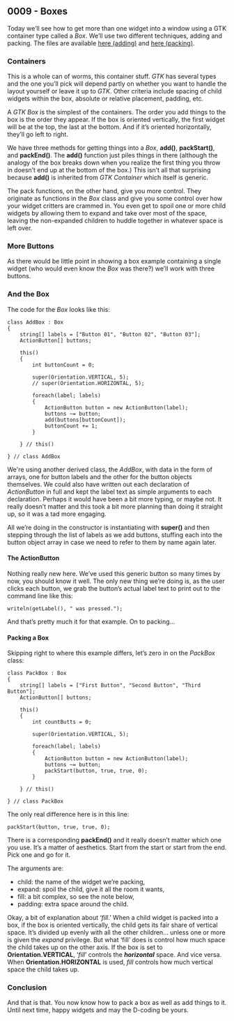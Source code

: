 ## 0009 - Boxes

Today we’ll see how to get more than one widget into a window using a GTK container type called a *Box*. We’ll use two different techniques, adding and packing. The files are available [here (adding)](https://github.com/rontarrant/gtkDcoding/blob/master/003_box/box_003_01_add.d) and [here (packing)](https://github.com/rontarrant/gtkDcoding/blob/master/003_box/box_003_02_pack.d).

### Containers

This is a whole can of worms, this container stuff. *GTK* has several types and the one you’ll pick will depend partly on whether you want to handle the layout yourself or leave it up to *GTK*. Other criteria include spacing of child widgets within the box, absolute or relative placement, padding, etc.

A *GTK Box* is the simplest of the containers. The order you add things to the box is the order they appear. If the box is oriented vertically, the first widget will be at the top, the last at the bottom. And if it’s oriented horizontally, they’ll go left to right.

We have three methods for getting things into a *Box*, **add()**, **packStart()**, and **packEnd()**. The **add()** function just piles things in there (although the analogy of the box breaks down when you realize the first thing you throw in doesn’t end up at the bottom of the box.) This isn’t all that surprising because **add()** is inherited from *GTK Container* which itself is generic.

The pack functions, on the other hand, give you more control. They originate as functions in the *Box* class and give you some control over how your widget critters are crammed in. You even get to spoil one or more child widgets by allowing them to expand and take over most of the space, leaving the non-expanded children to huddle together in whatever space is left over.

### More Buttons
 
As there would be little point in showing a box example containing a single widget (who would even know the *Box* was there?) we’ll work with three buttons.

### And the Box

The code for the *Box* looks like this:

	class AddBox : Box
	{
		string[] labels = ["Button 01", "Button 02", "Button 03"];
		ActionButton[] buttons;
		
		this()
		{
			int buttonCount = 0;
			
			super(Orientation.VERTICAL, 5);
			// super(Orientation.HORIZONTAL, 5);
	
			foreach(label; labels)
			{
				ActionButton button = new ActionButton(label);
				buttons ~= button;
				add(buttons[buttonCount]);
				buttonCount += 1;
			}
			
		} // this()
		
	} // class AddBox

We're using another derived class, the *AddBox*, with data in the form of arrays, one for button labels and the other for the button objects themselves. We could also have written out each declaration of *ActionButton* in full and kept the label text as simple arguments to each declaration. Perhaps it would have been a bit more typing, or maybe not. It really doesn’t matter and this took a bit more planning than doing it straight up, so it was a tad more engaging.

All we’re doing in the constructor is instantiating with **super()** and then stepping through the list of labels as we add buttons, stuffing each into the button object array in case we need to refer to them by name again later.

#### The ActionButton

Nothing really new here. We’ve used this generic button so many times by now, you should know it well. The only new thing we’re doing is, as the user clicks each button, we grab the button’s actual label text to print out to the command line like this:

	writeln(getLabel(), " was pressed.");

And that’s pretty much it for that example. On to packing…

#### Packing a Box

Skipping right to where this example differs, let’s zero in on the *PackBox* class:

	class PackBox : Box
	{
		string[] labels = ["First Button", "Second Button", "Third Button"];
		ActionButton[] buttons;
		
		this()
		{
			int countButts = 0;
			
			super(Orientation.VERTICAL, 5);
			
			foreach(label; labels)
			{
				ActionButton button = new ActionButton(label);
				buttons ~= button;
				packStart(button, true, true, 0);
			}
	
		} // this()
		
	} // class PackBox

The only real difference here is in this line:

	packStart(button, true, true, 0);

There is a corresponding **packEnd()** and it really doesn’t matter which one you use. It’s a matter of aesthetics. Start from the start or start from the end. Pick one and go for it.

The arguments are:

- child: the name of the widget we’re packing,
- expand: spoil the child, give it all the room it wants,
- fill: a bit complex, so see the note below,
- padding: extra space around the child.

Okay, a bit of explanation about ‘*fill*.’ When a child widget is packed into a box, if the box is oriented vertically, the child gets its fair share of vertical space. It’s divided up evenly with all the other children… unless one or more is given the *expand* privilege. But what ‘fill’ does is control how much space the child takes up on the other axis. If the box is set to **Orientation.VERTICAL**, ‘*fill*’ controls the ***horizontal*** space. And vice versa. When **Orientation.HORIZONTAL** is used, *fill* controls how much vertical space the child takes up.

### Conclusion

And that is that. You now know how to pack a box as well as add things to it. Until next time, happy widgets and may the D-coding be yours.
